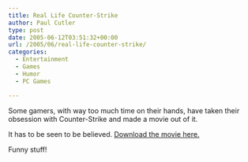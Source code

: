 ```yaml
---
title: Real Life Counter-Strike
author: Paul Cutler
type: post
date: 2005-06-12T03:51:32+00:00
url: /2005/06/real-life-counter-strike/
categories:
  - Entertainment
  - Games
  - Humor
  - PC Games

---
```

Some gamers, with way too much time on their hands, have taken their obsession with Counter-Strike and made a movie out of it.

It has to be seen to be believed. [Download the movie here.][1]

Funny stuff!

 [1]: http://www.dumpalink.com/media/1118152812